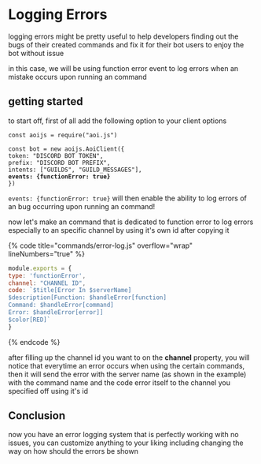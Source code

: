 # Logging Errors

logging errors might be pretty useful to help developers finding out the bugs of their created commands and fix it for their bot users to enjoy the bot without issue

in this case, we will be using function error event to log errors when an mistake occurs upon running an command

## getting started

to start off, first of all add the following option to your client options

<pre class="language-javascript" data-overflow="wrap" data-line-numbers><code class="lang-javascript">const aoijs = require("aoi.js")

const bot = new aoijs.AoiClient({
token: "DISCORD BOT TOKEN",
prefix: "DISCORD BOT PREFIX",
intents: ["GUILDS", "GUILD_MESSAGES"],
<strong>events: {functionError: true}
</strong>})</code></pre>

`events: {functionError: true}` will then enable the ability to log errors of an bug occurring upon running an command!

now let's make an command that is dedicated to function error to log errors especially to an specific channel by using it's own id after copying it

{% code title="commands/error-log.js" overflow="wrap" lineNumbers="true" %}
```javascript
module.exports = {
type: 'functionError',
channel: "CHANNEL ID",
code: `$title[Error In $serverName]
$description[Function: $handleError[function]
Command: $handleError[command]
Error: $handleError[error]]
$color[RED]`
}
```
{% endcode %}

after filling up the channel id you want to on the **channel** property, you will notice that everytime an error occurs when using the certain commands, then it will send the error with the server name (as shown in the example) with the command name and the code error itself to the channel you specified off using it's id

## Conclusion

now you have an error logging system that is perfectly working with no issues, you can customize anything to your liking including changing the way on how should the errors be shown
